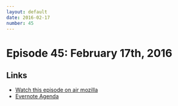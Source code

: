 ```yaml
---
layout: default
date: 2016-02-17
number: 45
---
```


# Episode 45: February 17th, 2016

## Links
* [Watch this episode on air mozilla](https://air.mozilla.org/the-joy-of-coding-episode-45/)
* [Evernote Agenda](https://www.evernote.com/l/AbKM9FVs9B5MZ5HFjjZ1Wxav2bKiaGj8TPo)

